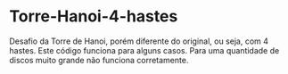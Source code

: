 # Torre-Hanoi-4-hastes
Desafio da Torre de Hanoi, porém diferente do original, ou seja, com 4 hastes.
Este código funciona para alguns casos. Para uma quantidade de discos muito grande não funciona corretamente.
